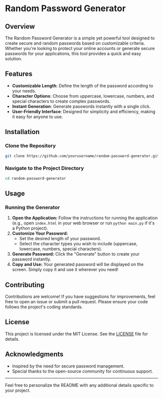 # Random Password Generator

## Overview

The Random Password Generator is a simple yet powerful tool designed to create secure and random passwords based on customizable criteria. Whether you're looking to protect your online accounts or generate secure passwords for your applications, this tool provides a quick and easy solution.

## Features

- **Customizable Length**: Define the length of the password according to your needs.
- **Character Options**: Choose from uppercase, lowercase, numbers, and special characters to create complex passwords.
- **Instant Generation**: Generate passwords instantly with a single click.
- **User-Friendly Interface**: Designed for simplicity and efficiency, making it easy for anyone to use.

## Installation

### Clone the Repository

```bash
git clone https://github.com/yourusername/random-password-generator.git
```

### Navigate to the Project Directory

```bash
cd random-password-generator
```

## Usage

### Running the Generator

1. **Open the Application:** Follow the instructions for running the application (e.g., open `index.html` in your web browser or run `python main.py` if it's a Python project).
2. **Customize Your Password:**
   - Set the desired length of your password.
   - Select the character types you wish to include (uppercase, lowercase, numbers, special characters).
3. **Generate Password:** Click the "Generate" button to create your password instantly.
4. **Copy and Use:** Your generated password will be displayed on the screen. Simply copy it and use it wherever you need!

## Contributing

Contributions are welcome! If you have suggestions for improvements, feel free to open an issue or submit a pull request. Please ensure your code follows the project's coding standards.

## License

This project is licensed under the MIT License. See the [LICENSE](LICENSE) file for details.

## Acknowledgments

- Inspired by the need for secure password management.
- Special thanks to the open-source community for continuous support.

---

Feel free to personalize the README with any additional details specific to your project.
